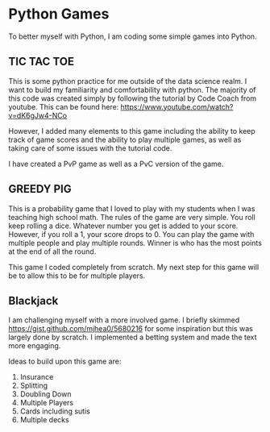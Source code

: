 # Python Games

To better myself with Python, I am coding some simple games into Python.

## TIC TAC TOE

This is some python practice for me outside of the data science realm. I want to build my familiarity and
comfortability with python. The majority of this code was created simply by following the tutorial by Code
Coach from youtube. This can be found here: https://www.youtube.com/watch?v=dK6gJw4-NCo

However, I added many elements to this game including the ability to keep track of game scores and the ability 
to play multiple games, as well as taking care of some issues with the tutorial code.

I have created a PvP game as well as a PvC version of the game.

## GREEDY PIG

This is a probability game that I loved to play with my students when I was teaching high school math.
The rules of the game are very simple. You roll keep rolling a dice. Whatever number you get is added to 
your score. However, if you roll a 1, your score drops to 0. You can play the game with multiple people 
and play multiple rounds. Winner is who has the most points at the end of all the round.

This game I coded completely from scratch. My next step for this game will be to allow this to be for multiple 
players.

## Blackjack

I am challenging myself with a more involved game. I briefly skimmed https://gist.github.com/mjhea0/5680216 for
some inspiration but this was largely done by scratch. I implemented a betting system and made the text more
engaging.

Ideas to build upon this game are:
1. Insurance
2. Splitting
3. Doubling Down
4. Multiple Players
5. Cards including sutis
6. Multiple decks 
